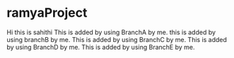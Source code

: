 # ramyaProject
Hi this is sahithi
This is added by using BranchA by me.
this is added by using branchB by me.
This is added by using BranchC by me.
This is added by using BranchD by me.
This is added by using BranchE by me.


